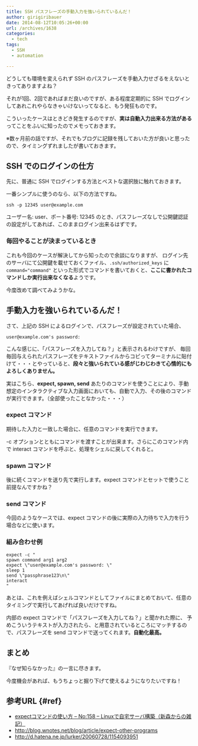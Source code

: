 ```yaml
---
title: SSH パスフレーズの手動入力を強いられているんだ！
author: girigiribauer
date: 2014-08-12T10:05:26+00:00
url: /archives/1638
categories:
  - tech
tags:
  - SSH
  - automation

---
```

どうしても環境を変えられず SSH のパスフレーズを手動入力せざるをえないときってありますよね？

それが1回、2回であればまだ良いのですが、ある程度定期的に SSH でログインしてあれこれやらなきゃいけないってなると、もう発狂ものです。

こういったケースはときどき発生するのですが、**実は自動入力出来る方法がある**ってことをふいに知ったのでメモっておきます。

※数ヶ月前の話ですが、それでもブログに記録を残しておいた方が良いと思ったので、タイミングずれましたが書いておきます。

## SSH でのログインの仕方

先に、普通に SSH でログインする方法とベストな選択肢に触れておきます。

一番シンプルに使うのなら、以下の方法ですね。

    ssh -p 12345 user@example.com
    

ユーザー名: user、ポート番号: 12345 のとき、パスフレーズなしで公開鍵認証の設定がしてあれば、このままログイン出来るはずです。

### 毎回やることが決まっているとき

これも今回のケースが解決してから知ったので余談になりますが、 ログイン先のサーバにて公開鍵を載せておくファイル、`.ssh/authorized_keys` に `command="command"` といった形式でコマンドを書いておくと、**ここに書かれたコマンドしか実行出来なくなる**ようです。

今度改めて調べてみようかな。

## 手動入力を強いられているんだ！

さて、上記の SSH によるログインで、パスフレーズが設定されていた場合、

    user@example.com's password: 
    

こんな感じに、「パスフレーズを入力してね？」と表示されるわけですが、 毎回毎回与えられたパスフレーズをテキストファイルからコピってターミナルに貼付けて・・・とやっていると、**段々と強いられている感がじわじわきて心情的にもよろしくありません。**

実はこちら、**expect, spawn, send** あたりのコマンドを使うことにより、手動想定のインタラクティブな入力画面においても、自動で入力、その後のコマンドが実行できます。（全部使ったことなかった・・・）

### expect コマンド

期待した入力と一致した場合に、任意のコマンドを実行できます。

-c オプションとともにコマンドを渡すことが出来ます。さらにこのコマンド内で interact コマンドを呼ぶと、処理をシェルに戻してくれると。

### spawn コマンド

後に続くコマンドを送り先で実行します。expect コマンドとセットで使うこと前提なんですかね？

### send コマンド

今回のようなケースでは、expect コマンドの後に実際の入力待ちで入力を行う場合などに使います。

### 組み合わせ例

    expect -c "
    spawn command arg1 arg2
    expect \"user@example.com's password: \"
    sleep 1
    send \"passphrase123\n\"
    interact
    "
    

あとは、これを例えばシェルコマンドとしてファイルにまとめておいて、任意のタイミングで実行してあげれば良いだけですね。

内部の expect コマンドで「パスフレーズを入力してね？」と聞かれた際に、 予めこういうテキストが入力されたら、と用意されているところにマッチするので、パスフレーズを send コマンドで送ってくれます。**自動化最高。**

## まとめ

『なぜ知らなかった』の一言に尽きます。

今度機会があれば、もうちょっと掘り下げて使えるようになりたいですね！

## 参考URL {#ref}

  * [expectコマンドの使い方 – No:158 – Linuxで自宅サーバ構築（新森からの雑記）][1]
  * <http://blog.wnotes.net/blog/article/expect-other-programs>
  * <http://d.hatena.ne.jp/lurker/20060728/1154093951>

 [1]: http://www.uetyi.mydns.jp/wordpress/command/entry-158.html


